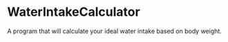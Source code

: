 # WaterIntakeCalculator
 A program that will calculate your ideal water intake based on body weight.
